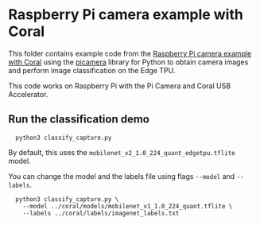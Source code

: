 # Raspberry Pi camera example with Coral

This folder contains example code from the [Raspberry Pi camera example with Coral](https://github.com/google-coral/examples-camera/tree/master/raspicam) using the [picamera](https://github.com/google-coral/examples-camera/tree/master/raspicam) library for Python to obtain camera images and perform image classification on the Edge TPU.

This code works on Raspberry Pi with the Pi Camera and Coral USB Accelerator.

## Run the classification demo

```
  python3 classify_capture.py
```

By default, this uses the ```mobilenet_v2_1.0_224_quant_edgetpu.tflite``` model.

You can change the model and the labels file using flags ```--model``` and ```--labels```.

```
  python3 classify_capture.py \
    --model ../coral/models/mobilenet_v1_1.0_224_quant.tflite \
    --labels ../coral/labels/imagenet_labels.txt
```
